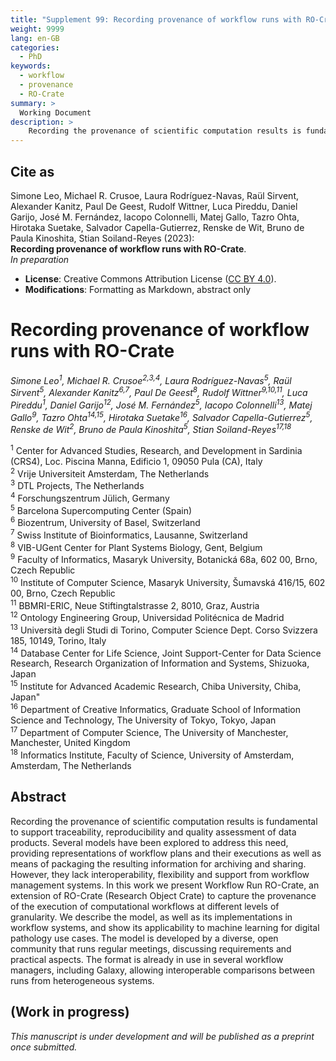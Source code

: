 ```yaml
---
title: "Supplement 99: Recording provenance of workflow runs with RO-Crate"
weight: 9999
lang: en-GB
categories:
  - PhD
keywords:
  - workflow
  - provenance
  - RO-Crate
summary: > 
  Working Document
description: > 
    Recording the provenance of scientific computation results is fundamental to support traceability, reproducibility and quality assessment of data products. Several models have been explored to address this need, providing representations of workflow plans and their executions as well as means of packaging the resulting information for archiving and sharing. However, they lack interoperability, flexibility and support from workflow management systems. In this work we present Workflow Run RO-Crate, an extension of RO-Crate (Research Object Crate) to capture the provenance of the execution of computational workflows at different levels of granularity. We describe the model, as well as its implementations in workflow systems, and show its applicability to machine learning for digital pathology use cases. The model is developed by a diverse, open community that runs regular meetings, discussing requirements and practical aspects. The format is already in use in several workflow managers, including Galaxy, allowing interoperable comparisons between runs from heterogeneous systems.
---
```


<h2>Cite as</h2>

Simone Leo, Michael R. Crusoe, Laura Rodríguez-Navas, Raül Sirvent, Alexander Kanitz, Paul De Geest, Rudolf Wittner, Luca Pireddu, Daniel Garijo, José M. Fernández, Iacopo Colonnelli, Matej Gallo, Tazro Ohta, Hirotaka Suetake, Salvador Capella-Gutierrez, Renske de Wit, Bruno de Paula Kinoshita, Stian Soiland-Reyes (2023):  
**Recording provenance of workflow runs with RO-Crate**.  
_In preparation_  

* **License**: Creative Commons Attribution License ([CC BY 4.0](https://spdx.org/licenses/CC-BY-4.0)). 
* **Modifications**: Formatting as Markdown, abstract only


# Recording provenance of workflow runs with RO-Crate

_Simone Leo<sup>1</sup>, Michael R. Crusoe<sup>2,3,4</sup>, Laura Rodríguez-Navas<sup>5</sup>, Raül Sirvent<sup>5</sup>, Alexander Kanitz<sup>6,7</sup>, Paul De Geest<sup>8</sup>, Rudolf Wittner<sup>9,10,11</sup>, Luca Pireddu<sup>1</sup>, Daniel Garijo<sup>12</sup>, José M. Fernández<sup>5</sup>, Iacopo Colonnelli<sup>13</sup>, Matej Gallo<sup>9</sup>, Tazro Ohta<sup>14,15</sup>, Hirotaka Suetake<sup>16</sup>, Salvador Capella-Gutierrez<sup>5</sup>, Renske de Wit<sup>2</sup>, Bruno de Paula Kinoshita<sup>5</sup>, Stian Soiland-Reyes<sup>17,18</sup>_

<div class="affiliations">

<sup>1</sup> Center for Advanced Studies, Research, and Development in Sardinia (CRS4), Loc. Piscina Manna, Edificio 1, 09050 Pula (CA), Italy\
<sup>2</sup> Vrije Universiteit Amsterdam, The Netherlands\
<sup>3</sup> DTL Projects, The Netherlands\
<sup>4</sup> Forschungszentrum Jülich, Germany\
<sup>5</sup> Barcelona Supercomputing Center (Spain)\
<sup>6</sup> Biozentrum, University of Basel, Switzerland\
<sup>7</sup> Swiss Institute of Bioinformatics, Lausanne, Switzerland\
<sup>8</sup> VIB-UGent Center for Plant Systems Biology, Gent, Belgium\
<sup>9</sup> Faculty of Informatics, Masaryk University, Botanická 68a, 602 00, Brno, Czech Republic\
<sup>10</sup> Institute of Computer Science, Masaryk University, Šumavská 416/15, 602 00, Brno, Czech Republic\
<sup>11</sup> BBMRI-ERIC, Neue Stiftingtalstrasse 2, 8010, Graz, Austria\
<sup>12</sup> Ontology Engineering Group, Universidad Politécnica de Madrid\
<sup>13</sup> Università degli Studi di Torino, Computer Science Dept. Corso Svizzera 185, 10149, Torino, Italy\
<sup>14</sup> Database Center for Life Science, Joint Support-Center for Data Science Research, Research Organization of Information and Systems, Shizuoka, Japan\
<sup>15</sup> Institute for Advanced Academic Research, Chiba University, Chiba, Japan"\
<sup>16</sup> Department of Creative Informatics, Graduate School of Information Science and Technology, The University of Tokyo, Tokyo, Japan\
<sup>17</sup> Department of Computer Science, The University of Manchester, Manchester, United Kingdom \
<sup>18</sup> Informatics Institute, Faculty of Science, University of Amsterdam, Amsterdam, The Netherlands

</div>



## Abstract

Recording the provenance of scientific computation results is fundamental to support traceability, reproducibility and quality assessment of data products. Several models have been explored to address this need, providing representations of workflow plans and their executions as well as means of packaging the resulting information for archiving and sharing. However, they lack interoperability, flexibility and support from workflow management systems. In this work we present Workflow Run RO-Crate, an extension of RO-Crate (Research Object Crate) to capture the provenance of the execution of computational workflows at different levels of granularity. We describe the model, as well as its implementations in workflow systems, and show its applicability to machine learning for digital pathology use cases. The model is developed by a diverse, open community that runs regular meetings, discussing requirements and practical aspects. The format is already in use in several workflow managers, including Galaxy, allowing interoperable comparisons between runs from heterogeneous systems.

## (Work in progress)

_This manuscript is under development and will be published as a preprint once submitted._



